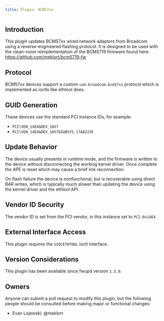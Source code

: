 ```yaml
---
title: Plugin: BCM57xx
---
```


## Introduction

This plugin updates BCM57xx wired network adaptors from Broadcom using a
reverse-engineered flashing protocol. It is designed to be used with the
clean-room reimplementation of the BCM5719 firmware found here:
<https://github.com/meklort/bcm5719-fw>

## Protocol

BCM57xx devices support a custom `com.broadcom.bcm57xx` protocol which is
implemented as ioctls like ethtool does.

## GUID Generation

These devices use the standard PCI instance IDs, for example:

* `PCI\VEN_14E4&DEV_1657`
* `PCI\VEN_14E4&DEV_1657&SUBSYS_17AA222E`

## Update Behavior

The device usually presents in runtime mode, and the firmware is written to the
device without disconnecting the working kernel driver. Once complete the APE
is reset which may cause a brief link reconnection.

On flash failure the device is nonfunctional, but is recoverable using direct
BAR writes, which is typically much slower than updating the device using the
kernel driver and the ethtool API.

## Vendor ID Security

The vendor ID is set from the PCI vendor, in this instance set to `PCI:0x14E4`

## External Interface Access

This plugin requires the `SIOCETHTOOL` ioctl interface.

## Version Considerations

This plugin has been available since fwupd version `1.5.0`.

## Owners

Anyone can submit a pull request to modify this plugin, but the following people should be
consulted before making major or functional changes:

* Evan Lojewski: @meklort
